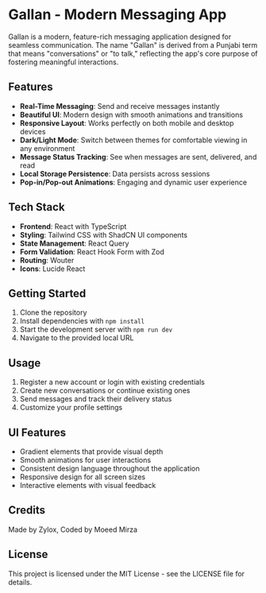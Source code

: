 # Gallan - Modern Messaging App

Gallan is a modern, feature-rich messaging application designed for seamless communication. The name "Gallan" is derived from a Punjabi term that means "conversations" or "to talk," reflecting the app's core purpose of fostering meaningful interactions.

## Features

- **Real-Time Messaging**: Send and receive messages instantly
- **Beautiful UI**: Modern design with smooth animations and transitions
- **Responsive Layout**: Works perfectly on both mobile and desktop devices
- **Dark/Light Mode**: Switch between themes for comfortable viewing in any environment
- **Message Status Tracking**: See when messages are sent, delivered, and read
- **Local Storage Persistence**: Data persists across sessions
- **Pop-in/Pop-out Animations**: Engaging and dynamic user experience

## Tech Stack

- **Frontend**: React with TypeScript
- **Styling**: Tailwind CSS with ShadCN UI components
- **State Management**: React Query
- **Form Validation**: React Hook Form with Zod
- **Routing**: Wouter
- **Icons**: Lucide React

## Getting Started

1. Clone the repository
2. Install dependencies with `npm install`
3. Start the development server with `npm run dev`
4. Navigate to the provided local URL

## Usage

1. Register a new account or login with existing credentials
2. Create new conversations or continue existing ones
3. Send messages and track their delivery status
4. Customize your profile settings

## UI Features

- Gradient elements that provide visual depth
- Smooth animations for user interactions
- Consistent design language throughout the application
- Responsive design for all screen sizes
- Interactive elements with visual feedback

## Credits

Made by Zylox, Coded by Moeed Mirza

## License

This project is licensed under the MIT License - see the LICENSE file for details.
